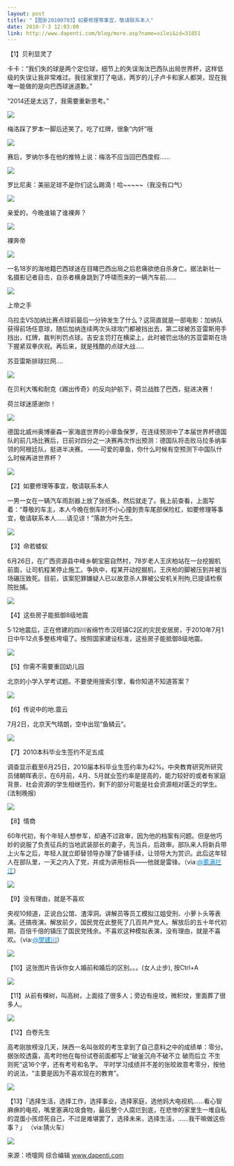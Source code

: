```yaml
---
layout: post
title: "【图卦20100703】如要修理等事宜，敬请联系本人"
date: 2010-7-3 12:03:00
link: http://www.dapenti.com/blog/more.asp?name=xilei&id=31851
---
```


<div class="oblog_text" align="left">
<p>【1】贝利显灵了</p>
<p>卡卡：“我们失的球是两个定位球，细节上的失误淘汰巴西队出局世界杯，这样低级的失误让我非常难过。我往家里打了电话，两岁的儿子卢卡和家人都哭，现在我唯一能做的是向巴西球迷道歉。”</p>
<p>“2014还是太远了，我需要重新思考。”</p>
<p><img style="BORDER-BOTTOM-COLOR: #000000; BORDER-TOP-COLOR: #000000; BORDER-RIGHT-COLOR: #000000; BORDER-LEFT-COLOR: #000000" border="0" src="http://ptimg.org:88/dapenti/591819922144/6nmwq33v.jpg"></p>
<p>梅洛踩了罗本一脚后还笑了。吃了红牌，很象“内奸”哦</p>
<p><img style="BORDER-BOTTOM-COLOR: #000000; BORDER-TOP-COLOR: #000000; BORDER-RIGHT-COLOR: #000000; BORDER-LEFT-COLOR: #000000" border="0" src="http://ptimg.org:88/dapenti/312549922251/okx5bb9n.jpg"></p>
<p>赛后，罗纳尔多在他的推特上说：梅洛不应当回巴西度假……</p>
<p><img style="BORDER-BOTTOM-COLOR: #000000; BORDER-TOP-COLOR: #000000; BORDER-RIGHT-COLOR: #000000; BORDER-LEFT-COLOR: #000000" border="0" src="http://ptimg.org:88/dapenti/136929922330/ep7ty5gu.jpg"></p>
<p>罗比尼奥：美丽足球不是你们这么踢滴！哈~~~~~（我没有口气）</p>
<p><img style="BORDER-BOTTOM-COLOR: #000000; BORDER-TOP-COLOR: #000000; BORDER-RIGHT-COLOR: #000000; BORDER-LEFT-COLOR: #000000" border="0" src="http://ptimg.org:88/dapenti/806789922396/fr2qjrh4.jpg"></p>
<p>亲爱的，今晚谁输了谁裸奔？</p>
<p><img style="BORDER-BOTTOM-COLOR: #000000; BORDER-TOP-COLOR: #000000; BORDER-RIGHT-COLOR: #000000; BORDER-LEFT-COLOR: #000000" border="0" src="http://ptimg.org:88/dapenti/55638992240d/hovsihr5.jpg"></p>
<p>裸奔帝</p>
<p><img style="BORDER-BOTTOM-COLOR: #000000; BORDER-TOP-COLOR: #000000; BORDER-RIGHT-COLOR: #000000; BORDER-LEFT-COLOR: #000000" border="0" src="http://ptimg.org:88/dapenti/6938799225fe/ddfu7p40.jpg"></p>
<p>一名18岁的海地籍巴西球迷在目睹巴西出局之后悲痛欲绝自杀身亡。据法新社一名摄影记者目击，自杀者横身跳到了呼啸而来的一辆汽车前……</p>
<p><img style="BORDER-BOTTOM-COLOR: #000000; BORDER-TOP-COLOR: #000000; BORDER-RIGHT-COLOR: #000000; BORDER-LEFT-COLOR: #000000" border="0" src="http://ptimg.org:88/dapenti/8014499226cf/jmdntwwx.jpg"></p>
<p>上帝之手</p>
<p>乌拉圭VS加纳比赛点球前最后一分钟发生了什么？这简直就是一部电影：加纳队获得前场任意球，随后加纳连续两次头球攻门都被挡出去，第二球被苏亚雷斯用手挡出，红牌，裁判判罚点球。吉安主罚打在横梁上，此时被罚出场的苏亚雷斯在场下握紧双拳庆祝。再后来，就是残酷的点球大战.....</p>
<p>苏亚雷斯排球拦网....</p>
<p><img style="BORDER-BOTTOM-COLOR: #000000; BORDER-TOP-COLOR: #000000; BORDER-RIGHT-COLOR: #000000; BORDER-LEFT-COLOR: #000000" border="0" src="http://ptimg.org:88/dapenti/0873899227e9/nunvgzw3.jpg"></p>
<p>在贝利大嘴和耐克《踢出传奇》的反向护航下，荷兰战胜了巴西，挺进决赛！</p>
<p>荷兰球迷感谢你！</p>
<p><img style="BORDER-BOTTOM-COLOR: #000000; BORDER-TOP-COLOR: #000000; BORDER-RIGHT-COLOR: #000000; BORDER-LEFT-COLOR: #000000" border="0" src="http://ptimg.org:88/dapenti/565089922859/c09wid1s.jpg"></p>
<p>德国北威州奥博豪森一家海底世界的小章鱼保罗，在连续预测中了本届世界杯德国队的前几场比赛后，日前对四分之一决赛再次作出预测：德国队将击败马拉多纳率领的阿根廷队，挺进半决赛。 ——可爱的章鱼，你什么时候有空预测下中国队什么时候再进世界杯？ </p>
<p><img style="BORDER-BOTTOM-COLOR: #000000; BORDER-TOP-COLOR: #000000; BORDER-RIGHT-COLOR: #000000; BORDER-LEFT-COLOR: #000000" border="0" src="http://ptimg.org:88/dapenti/658289922948/5xpvjklb.jpg"></p>
<p>【2】如要修理等事宜，敬请联系本人</p>
<p>一男一女在一辆汽车雨刮器上放了张纸条，然后就走了。我上前查看，上面写着：“尊敬的车主，本人今晚在倒车时不小心撞到贵车尾部保险杠，如要修理等事宜，敬请联系本人……请见谅！”落款为叶先生。</p>
<p><img style="BORDER-BOTTOM-COLOR: #000000; BORDER-TOP-COLOR: #000000; BORDER-RIGHT-COLOR: #000000; BORDER-LEFT-COLOR: #000000" border="0" src="http://ptimg.org:88/dapenti/4987399229e4/f3xhc9lr.jpg"></p>
<p>【3】命若蝼蚁</p>
<p>6月26日，在广西资源县中峰乡朝宝窑自然村，78岁老人王庆柏站在一台挖掘机前面，让司机程某停止施工。争执中，程某开动挖掘机，王庆柏的脚被压到并被当场碾压致死。目前，该案犯罪嫌疑人已以故意杀人罪被公安机关刑拘,已提请检察院批捕。</p>
<p><img style="BORDER-BOTTOM-COLOR: #000000; BORDER-TOP-COLOR: #000000; BORDER-RIGHT-COLOR: #000000; BORDER-LEFT-COLOR: #000000" border="0" src="http://ptimg.org:88/dapenti/605639922a9f/y5jsnyh7.jpg"></p>
<p>【4】这些房子能抵御8级地震</p>
<p>5·12地震后，正在修建的四川省绵竹市汉旺镇C2区的灾民安居房，于2010年7月1日中午12点多整栋垮塌了。按照国家建设标准，这些房子能抵御8级地震。</p>
<p><img style="BORDER-BOTTOM-COLOR: #000000; BORDER-TOP-COLOR: #000000; BORDER-RIGHT-COLOR: #000000; BORDER-LEFT-COLOR: #000000" border="0" src="http://ptimg.org:88/dapenti/345229922bb2/typn1syx.jpg"></p>
<p>【5】你需不需要重回幼儿园</p>
<p>北京的小学入学考试题。不要使用搜索引擎，看你知道不知道答案？</p>
<p><img style="BORDER-BOTTOM-COLOR: #000000; BORDER-TOP-COLOR: #000000; BORDER-RIGHT-COLOR: #000000; BORDER-LEFT-COLOR: #000000" border="0" src="http://ptimg.org:88/dapenti/193989922d53/ati25zmf.jpg"></p>
<p>【6】传说中的地.震云</p>
<p>7月2日，北京天气晴朗，空中出现“鱼鳞云”。</p>
<p><img style="BORDER-BOTTOM-COLOR: #000000; BORDER-TOP-COLOR: #000000; BORDER-RIGHT-COLOR: #000000; BORDER-LEFT-COLOR: #000000" border="0" src="http://ptimg.org:88/dapenti/271909922e25/77vk8hhh.jpg"></p>
<p>【7】2010本科毕业生签约不足五成</p>
<p>调查显示截至6月25日，2010届本科毕业生签约率为42%。中央教育研究所研究员储朝晖表示，在6月前，4月、5月就业签约率是提高的，能力较好的或者有家庭背景、社会资源的学生相继签约，剩下的部分可能是社会资源相对匮乏的学生。(法制晚报) </p>
<p><img style="BORDER-BOTTOM-COLOR: #000000; BORDER-TOP-COLOR: #000000; BORDER-RIGHT-COLOR: #000000; BORDER-LEFT-COLOR: #000000" border="0" src="http://ptimg.org:88/dapenti/8585699235c2/mn2cp9qc.jpg"></p>
<p>【8】情商</p>
<p>60年代初，有个年轻人想参军，却通不过政审，因为他的档案有问题。但是他巧妙的说服了负责征兵的当地武装部长的妻子，先当兵，后政审。部队来人将新兵带上火车之后，年轻人就立即替领导办理了卧铺手续，让领导大为赏识。此后这年轻人在部队里，一天之内入了党，并成为讲用标兵——他就是雷锋。（via:<a href="http://t.sina.com.cn/1454884585"><font color="#0082cb">@雾满拦江</font></a>）</p>
<p><img style="BORDER-BOTTOM-COLOR: #000000; BORDER-TOP-COLOR: #000000; BORDER-RIGHT-COLOR: #000000; BORDER-LEFT-COLOR: #000000" border="0" src="http://ptimg.org:88/dapenti/2092599236b8/t18jrj6j.jpg"></p>
<p>【9】没有理由，就是不喜欢</p>
<p>央视10频道，正说白公馆、渣滓洞。讲解员等员工模拟江姐受刑、小萝卜头等表演。还搞夜演。解放前夕，国民党在此整死了几百共产党人。解放后的五十年代初期，百倍千倍的镇压了国民党残余。不喜欢这种模拟表演，没有理由，就是不喜欢。（via:<a href="http://t.sina.com.cn/1676368781"><font color="#0082cb">@樊建川</font></a>）</p>
<p><img style="BORDER-BOTTOM-COLOR: #000000; BORDER-TOP-COLOR: #000000; BORDER-RIGHT-COLOR: #000000; BORDER-LEFT-COLOR: #000000" border="0" src="http://ptimg.org:88/dapenti/23369992378f/f8cs6hy0.jpg"></p>
<p>【10】这张图片告诉你女人婚前和婚后的区别。。。(女人止步), 按Ctrl+A </p>
<p><img style="BORDER-BOTTOM-COLOR: #000000; BORDER-TOP-COLOR: #000000; BORDER-RIGHT-COLOR: #000000; BORDER-LEFT-COLOR: #000000" border="0" src="http://ptimg.org:88/dapenti/7083499237d8/m900qjd6.jpg"></p>
<p>【11】从前有棵树，叫高树，上面挂了很多人；旁边有座坟，微积坟，里面葬了很多人。</p>
<p><img style="BORDER-BOTTOM-COLOR: #000000; BORDER-TOP-COLOR: #000000; BORDER-RIGHT-COLOR: #000000; BORDER-LEFT-COLOR: #000000" border="0" src="http://ptimg.org:88/dapenti/376349923871/rna7gaua.jpg"></p>
<p>【12】白卷先生</p>
<p>高考刚放榜没几天，陕西一名叫张皎的考生拿到了自己意料之中的成绩单：零分。据张皎透露，高考时他在每份试卷前面都写上“破釜沉舟不破不立 破而后立 不生则死”这16个字，还有考号和名字。 平时学习成绩并不差的张皎故意考零分，按他的说法，“主要是因为不喜欢现在的教育”。 </p>
<p><img style="BORDER-BOTTOM-COLOR: #000000; BORDER-TOP-COLOR: #000000; BORDER-RIGHT-COLOR: #000000; BORDER-LEFT-COLOR: #000000" border="0" src="http://ptimg.org:88/dapenti/5281999239c6/q2po34id.jpg"></p>
<p>【13】「选择生活，选择工作，选择事业，选择家庭，选他妈大电视机……看心智麻痹的电视，嘴里塞满垃圾食物，最后整个人腐烂到底，在悲惨的家里生一堆自私的混蛋小孩烦死自己，不过是难堪罢了，选择未来，选择生活，......我干嘛做这些事？」 （via:猜火车）</p>
<p><img style="BORDER-BOTTOM-COLOR: #000000; BORDER-TOP-COLOR: #000000; BORDER-RIGHT-COLOR: #000000; BORDER-LEFT-COLOR: #000000" border="0" src="http://ptimg.org:88/dapenti/261889923924/amian6od.jpg"></p>
<p>来源：喷嚏网 综合编辑 <a href="http://www.dapenti.com/">www.dapenti.com</a></p>
</div>
